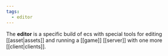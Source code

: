 ```yaml
---
tags:
  - editor
---
```


The **editor** is a specific build of ecs with special tools for editing [[asset|assets]] and running a [[game]] [[server]] with one more [[client|clients]].